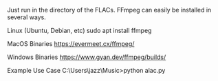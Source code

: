 Just run in the directory of the FLACs. FFmpeg can easily be installed in several ways.

Linux (Ubuntu, Debian, etc)
sudo apt install ffmpeg

MacOS Binaries
https://evermeet.cx/ffmpeg/

Windows Binaries
https://www.gyan.dev/ffmpeg/builds/

Example Use Case
C:\Users\jazz\Music>python alac.py
